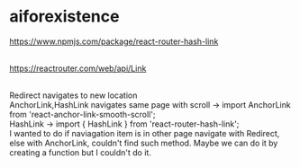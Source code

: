 # aiforexistence

https://www.npmjs.com/package/react-router-hash-link<br><br>

https://reactrouter.com/web/api/Link<br><br>

Redirect navigates to new location<br>
AnchorLink,HashLink navigates same page with scroll -> import AnchorLink from 'react-anchor-link-smooth-scroll';<br>
HashLink -> import { HashLink } from 'react-router-hash-link';<br>
I wanted to do if naviagation item is in other page navigate with Redirect, else with AnchorLink, couldn't find such method. Maybe we can do it by creating a function but I couldn't do it.<br>
